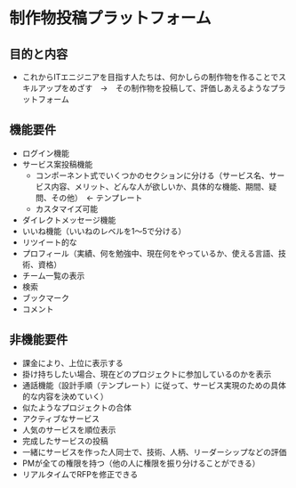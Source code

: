# 制作物投稿プラットフォーム

## 目的と内容
- これからITエニジニアを目指す人たちは、何かしらの制作物を作ることでスキルアップをめざす　→　その制作物を投稿して、評価しあえるようなプラットフォーム


## 機能要件
- ログイン機能
- サービス案投稿機能
  - コンポーネント式でいくつかのセクションに分ける（サービス名、サービス内容、メリット、どんな人が欲しいか、具体的な機能、期間、疑問、その他）　← テンプレート
  - カスタマイズ可能
- ダイレクトメッセージ機能
- いいね機能（いいねのレベルを1〜5で分ける）
- リツイート的な
- プロフィール（実績、何を勉強中、現在何をやっているか、使える言語、技術、資格）
- チーム一覧の表示
- 検索
- ブックマーク
- コメント

## 非機能要件
- 課金により、上位に表示する
- 掛け持ちしたい場合、現在どのプロジェクトに参加しているのかを表示
- 通話機能（設計手順（テンプレート）に従って、サービス実現のための具体的な内容を決めていく）
- 似たようなプロジェクトの合体
- アクティブなサービス
- 人気のサービスを順位表示
- 完成したサービスの投稿
- 一緒にサービスを作った人同士で、技術、人柄、リーダーシップなどの評価
- PMが全ての権限を持つ（他の人に権限を振り分けることができる）
- リアルタイムでRFPを修正できる

<!-- ## こんな風になったらいいね
- 共に開発したメンバーと事業を立ち上げる
- スタートアップの手助け
- スキルアップ

このサービスの設計書を例に
自分も参加 -->
